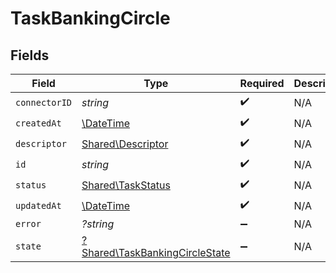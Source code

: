 # TaskBankingCircle


## Fields

| Field                                                                           | Type                                                                            | Required                                                                        | Description                                                                     |
| ------------------------------------------------------------------------------- | ------------------------------------------------------------------------------- | ------------------------------------------------------------------------------- | ------------------------------------------------------------------------------- |
| `connectorID`                                                                   | *string*                                                                        | :heavy_check_mark:                                                              | N/A                                                                             |
| `createdAt`                                                                     | [\DateTime](https://www.php.net/manual/en/class.datetime.php)                   | :heavy_check_mark:                                                              | N/A                                                                             |
| `descriptor`                                                                    | [Shared\Descriptor](../../Models/Shared/Descriptor.md)                          | :heavy_check_mark:                                                              | N/A                                                                             |
| `id`                                                                            | *string*                                                                        | :heavy_check_mark:                                                              | N/A                                                                             |
| `status`                                                                        | [Shared\TaskStatus](../../Models/Shared/TaskStatus.md)                          | :heavy_check_mark:                                                              | N/A                                                                             |
| `updatedAt`                                                                     | [\DateTime](https://www.php.net/manual/en/class.datetime.php)                   | :heavy_check_mark:                                                              | N/A                                                                             |
| `error`                                                                         | *?string*                                                                       | :heavy_minus_sign:                                                              | N/A                                                                             |
| `state`                                                                         | [?Shared\TaskBankingCircleState](../../Models/Shared/TaskBankingCircleState.md) | :heavy_minus_sign:                                                              | N/A                                                                             |